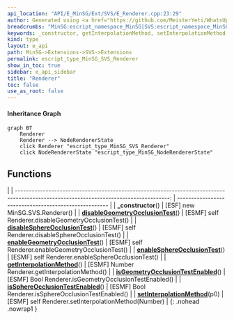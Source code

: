 ```yaml
---
api_location: "API/E_MinSG/Ext/SVS/E_Renderer.cpp:23:29"
author: Generated using <a href="https://github.com/MeisterYeti/WhatsUpDoc">WhatsUpDoc</a>
breadcrumbs: "MinSG:escript_namespace_MinSG|SVS:escript_namespace_MinSG_SVS"
keywords: _constructor, getInterpolationMethod, setInterpolationMethod, isSphereOcclusionTestEnabled, enableSphereOcclusionTest, disableSphereOcclusionTest, isGeometryOcclusionTestEnabled, enableGeometryOcclusionTest, disableGeometryOcclusionTest
kind: type
layout: e_api
path: MinSG->Extensions->SVS->Extensions
permalink: escript_type_MinSG_SVS_Renderer
show_in_toc: true
sidebar: e_api_sidebar
title: "Renderer"
toc: false
use_as_root: false
---
```


#### Inheritance Graph

```mermaid
graph BT
	Renderer
	Renderer --> NodeRendererState
	click Renderer "escript_type_MinSG_SVS_Renderer"
	click NodeRendererState "escript_type_MinSG_NodeRendererState"
```

## Functions

|
| -------------------------------------------------------------------------------------------------------------------------------------: | ----------------------------------------------------- | 
| **_constructor**()                                                                                                                     | [ESF] new MinSG.SVS.Renderer()                        | 
| **[disableGeometryOcclusionTest](classMinSG_1_1SVS_1_1Renderer#classMinSG_1_1SVS_1_1Renderer_1abf208bb37f7a14f66f36b29572452532)**()   | [ESMF] self Renderer.disableGeometryOcclusionTest()   | 
| **[disableSphereOcclusionTest](classMinSG_1_1SVS_1_1Renderer#classMinSG_1_1SVS_1_1Renderer_1a31122c52ea21b7c33a1869689493950e)**()     | [ESMF] self Renderer.disableSphereOcclusionTest()     | 
| **[enableGeometryOcclusionTest](classMinSG_1_1SVS_1_1Renderer#classMinSG_1_1SVS_1_1Renderer_1af77f41796a065a0df54f4103e9a7e5af)**()    | [ESMF] self Renderer.enableGeometryOcclusionTest()    | 
| **[enableSphereOcclusionTest](classMinSG_1_1SVS_1_1Renderer#classMinSG_1_1SVS_1_1Renderer_1aec8c6946e9d11f8a275ae0bd2ea72635)**()      | [ESMF] self Renderer.enableSphereOcclusionTest()      | 
| **[getInterpolationMethod](classMinSG_1_1SVS_1_1Renderer#classMinSG_1_1SVS_1_1Renderer_1a002ecb688b6ed0c4de536194ad640b91)**()         | [ESMF] Number Renderer.getInterpolationMethod()       | 
| **[isGeometryOcclusionTestEnabled](classMinSG_1_1SVS_1_1Renderer#classMinSG_1_1SVS_1_1Renderer_1af1f75747ae52c57389701bb46702c9bd)**() | [ESMF] Bool Renderer.isGeometryOcclusionTestEnabled() | 
| **[isSphereOcclusionTestEnabled](classMinSG_1_1SVS_1_1Renderer#classMinSG_1_1SVS_1_1Renderer_1a1a5ed3d2ffa327e95c231eb7c0771106)**()   | [ESMF] Bool Renderer.isSphereOcclusionTestEnabled()   | 
| **[setInterpolationMethod](classMinSG_1_1SVS_1_1Renderer#classMinSG_1_1SVS_1_1Renderer_1a5e63df5f78cb0e1f1e439e252460661f)**(p0)       | [ESMF] self Renderer.setInterpolationMethod(Number)   | 
{: .nohead .nowrap1 }

